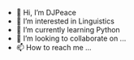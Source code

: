 - 👋 Hi, I’m DJPeace
- 👀 I’m interested in Linguistics
- 🌱 I’m currently learning Python
- 💞️ I’m looking to collaborate on ...
- 📫 How to reach me ...
